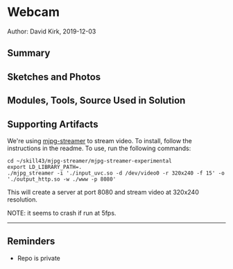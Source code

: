 #  Webcam

Author: David Kirk, 2019-12-03

## Summary


## Sketches and Photos


## Modules, Tools, Source Used in Solution


## Supporting Artifacts
We're using [mjpg-streamer](https://github.com/jacksonliam/mjpg-streamer) to stream video. To install, follow the instructions in the readme. To use, run the following commands:
```
cd ~/skill43/mjpg-streamer/mjpg-streamer-experimental
export LD_LIBRARY_PATH=.
./mjpg_streamer -i './input_uvc.so -d /dev/video0 -r 320x240 -f 15' -o './output_http.so -w ./www -p 8080'
```
This will create a server at port 8080 and stream video at 320x240 resolution.

NOTE: it seems to crash if run at 5fps.


-----

## Reminders
- Repo is private
